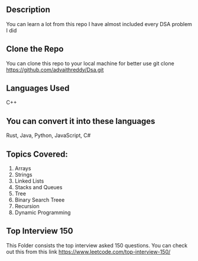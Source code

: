 ## Description
You can learn a lot from this repo I have almost included every DSA problem I did 

## Clone the Repo

You can clone this repo to your local machine for better use
git clone https://github.com/advaithreddy/Dsa.git

## Languages Used
C++

## You can convert it into these languages
Rust, Java, Python, JavaScript, C#


## Topics Covered:
1. Arrays
2. Strings
3. Linked Lists
4. Stacks and Queues
5. Tree
6. Binary Search Treee
7. Recursion
8. Dynamic Programming


## Top Interview 150
This Folder consists the top interview asked 150 questions.
You can check out this from this link https://www.leetcode.com/top-interview-150/

